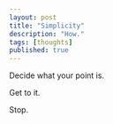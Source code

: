 ```yaml
---
layout: post
title: "Simplicity"
description: "How."
tags: [thoughts]
published: true
---
```

Decide what your point is.

Get to it.

Stop. 
